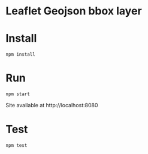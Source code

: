 # Leaflet Geojson bbox layer

# Install
```
npm install
```

# Run
```
npm start
```

Site available at http://localhost:8080

# Test

```
npm test
```
